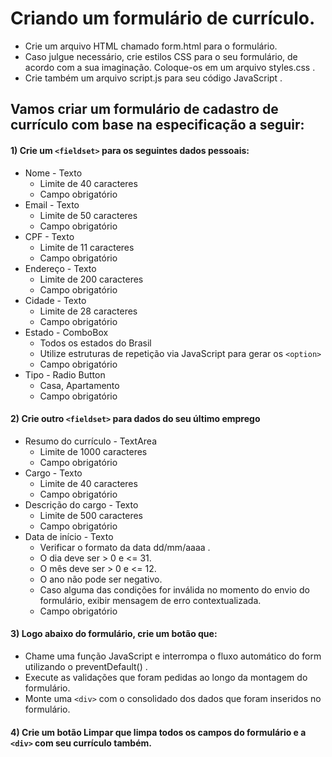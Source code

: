 # Criando um formulário de currículo.
- Crie um arquivo HTML chamado form.html para o formulário.
- Caso julgue necessário, crie estilos CSS para o seu formulário, de acordo com a sua imaginação. Coloque-os em um arquivo styles.css .
- Crie também um arquivo script.js para seu código JavaScript .

## Vamos criar um formulário de cadastro de currículo com base na especificação a seguir:
#### 1) Crie um `<fieldset>` para os seguintes dados pessoais:
- Nome - Texto
    - Limite de 40 caracteres
    - Campo obrigatório
- Email - Texto
    - Limite de 50 caracteres
    - Campo obrigatório
- CPF - Texto
    - Limite de 11 caracteres
    - Campo obrigatório
- Endereço - Texto
    - Limite de 200 caracteres
    - Campo obrigatório
- Cidade - Texto
    - Limite de 28 caracteres
    - Campo obrigatório
- Estado - ComboBox
    - Todos os estados do Brasil
    - Utilize estruturas de repetição via JavaScript para gerar os `<option>`
    - Campo obrigatório
- Tipo - Radio Button
    - Casa, Apartamento
    - Campo obrigatório

#### 2) Crie outro `<fieldset>` para dados do seu último emprego
- Resumo do currículo - TextArea
    - Limite de 1000 caracteres
    - Campo obrigatório
- Cargo - Texto
    - Limite de 40 caracteres
    - Campo obrigatório
- Descrição do cargo - Texto
    - Limite de 500 caracteres
    - Campo obrigatório
- Data de início - Texto
    - Verificar o formato da data dd/mm/aaaa .
    - O dia deve ser > 0 e <= 31.
    - O mês deve ser > 0 e <= 12.
    - O ano não pode ser negativo.
    - Caso alguma das condições for inválida no momento do envio do formulário, exibir mensagem de erro contextualizada.
    - Campo obrigatório

#### 3) Logo abaixo do formulário, crie um botão que:
- Chame uma função JavaScript e interrompa o fluxo automático do form utilizando o preventDefault() .
- Execute as validações que foram pedidas ao longo da montagem do formulário.
- Monte uma `<div>` com o consolidado dos dados que foram inseridos no formulário.

#### 4) Crie um botão Limpar que limpa todos os campos do formulário e a `<div>` com seu currículo também.
